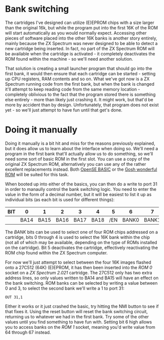 # Bank switching
The cartridges I've designed can utilize (E)EPROM chips with a size larger than the original 16k, but while the program put into the first 16K of the ROM will start automatically as you would normally expect. Accessing other pieces of software placed into the other 16K banks is another story entirely, mainly because the ZX Spectrum was never designed to be able to detect a new cartridge being inserted. In fact, no part of the ZX Spectrum ROM will be available when the cartridge is activated - it completely deactivates the ROM found within the machine - so we'll need another solution.

That solution is creating a small launcher program that should go into the first bank, it would then ensure that each cartridge can be started - setting up CPU registers, RAM contents and so on. What we've got now is a ZX Spectrum running code from the first bank, but when the bank is changed it'll attempt to keep reading code from the same memory location - completely oblivious to the fact that the program stored there is something else entirely - more than likely just crashing it. It might work, but that'd be more by accident than by design. Unfortunately, that program does not exist yet - so we'll just attempt to have fun until that get's done.

# Doing it manually
Doing it manually is a bit hit and miss for the reasons previously explained, but it does allow us to learn about the interface when doing so. We'll need a program in the first bank that'll actually allow us to do something, so we'll need some sort of basic ROM in the first slot. You can use a copy of the original ZX Spectrum ROM, alternatively you can use any of the rather excellent replacements instead. Both [OpenSE BASIC](https://sourceforge.net/projects/sebasic/) or the [Gosh wonderful ROM](https://k1.spdns.de/Vintage/Sinclair/82/Sinclair%20ZX%20Spectrum/ROMs/gw03%20'gosh%2C%20wonderful'%20(Geoff%20Wearmouth)/gw03%20info.htm) will be suited for this task.

When booted up into either of the basics, you can then do a write to port 31 in order to manaully control the bank switching logic. You need to enter the value in the form of a decimal number, but it will be easiest to list it up as individual bits (as each bit is used for different things):

| BIT |    0 |    1 |    2 |    3 |    4 |    5 |     6 |     7 |
| --- | ---- | ---- | ---- | ---- | ---- | ---- | ----- | ----- |
|     | BA14 | BA15 | BA16 | BA17 | BA18 |  /EN | BANK0 | BANK1 |

The *BANK* bits can be used to select one of four ROM chips addressed on a cartridge, bits 0 through 4 is used to select the 16K bank within the chip (not all of which may be available, depending on the type of ROMs installed on the cartridge). Bit 5 deactivates the cartridge, effectively reactivating the ROM chip found within the ZX Spectrum computer.

For now we'll just attempt to select between the four 16K images flashed onto a 27C512 (64K) (E)EPROM, it has then been inserted into the *ROM 0* socket on a *ZX Spectrum 2.021* cartridge. The 27C512 only has two extra address lines, so only values written to BA14 and BA15 will have an effect on the bank switching. ROM banks can be selected by writing a value between 0 and 3, to select the second bank we'll write a 1 to port 31:
```
OUT 31,1
```
Either it works or it just crashed the basic, try hitting the NMI button to see if that fixes it. Using the reset button will reset the bank switching circuit, returning us to whatever we had in the first bank. Try some of the other values until you find something to have fun with. Setting bit 6 high allows you to access banks on the *ROM 1* socket, meaning you'd write value from 64 through 67 instead.